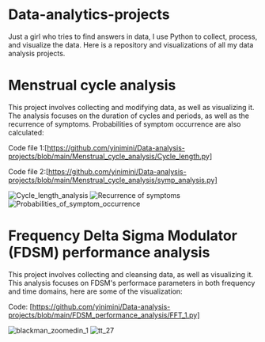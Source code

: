 # Data-analytics-projects
Just a girl who tries to find answers in data, I use Python to collect, process, and visualize the data. Here is a repository and visualizations of all my data analysis projects.

# Menstrual cycle analysis
This project involves collecting and modifying data, as well as visualizing it. The analysis focuses on the duration of cycles and periods, as well as the recurrence of symptoms. Probabilities of symptom occurrence are also calculated:

Code file 1:[https://github.com/yinimini/Data-analysis-projects/blob/main/Menstrual_cycle_analysis/Cycle_length.py]

Code file 2:[https://github.com/yinimini/Data-analysis-projects/blob/main/Menstrual_cycle_analysis/symp_analysis.py]

![Cycle_length_analysis](https://github.com/yinimini/Data-analysis-projects/assets/32144515/2a6e4681-1a51-4b51-951a-bb8181fa56b9)
![Recurrence of symptoms](https://github.com/yinimini/Data-analysis-projects/assets/32144515/9079f102-9149-48bb-b96b-a2d92b0fa582)
![Probabilities_of_symptom_occurrence](https://github.com/yinimini/Data-analysis-projects/assets/32144515/2f8d5179-62d0-40fb-b715-b1a454b2750b)

# Frequency Delta Sigma Modulator (FDSM) performance analysis
This project involves collecting and cleansing data, as well as visualizing it. This analysis focuses on FDSM's performace parameters in both frequency and time domains, here are some of the visualization:

Code: [https://github.com/yinimini/Data-analysis-projects/blob/main/FDSM_performance_analysis/FFT_1.py]

![blackman_zoomedin_1](https://github.com/yinimini/Data-analysis-projects/assets/32144515/dd2ee323-a03d-4541-849b-a2ca76be7249)
![tt_27](https://github.com/yinimini/Data-analysis-projects/assets/32144515/1c3139c0-5506-4b05-b050-2478a4bf39b8)

